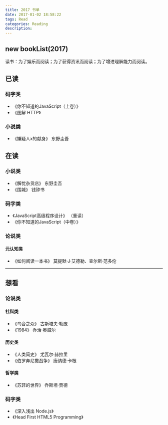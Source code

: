 ```yaml
---
title: 2017 书单
date: 2017-01-02 18:58:22
tags: Read
categories: Reading
description:
---
```


## new bookList(2017)

读书：为了娱乐而阅读；为了获得资讯而阅读；为了增进理解能力而阅读。
<!-- more -->

## 已读
### 码字类
- 《你不知道的JavaScript（上卷）》
- 《图解 HTTP》

### 小说类
- 《嫌疑人x的献身》 东野圭吾

## 在读
### 小说类
- 《解忧杂货店》 东野圭吾
- 《围城》 钱钟书

### 码字类
- 《JavaScript高级程序设计》 （重读）
- 《你不知道的JavaScript（中卷）》

### 论说类
#### 元认知类
- 《如何阅读一本书》 莫提默·J·艾德勒、查尔斯·范多伦
***

## 想看
### 论说类
#### 社科类
- 《乌合之众》 古斯塔夫·勒庞
- 《1984》 乔治·奥威尔

#### 历史类
- 《人类简史》 尤瓦尔·赫拉里
- 《伯罗奔尼撒战争》 唐纳德·卡根

#### 哲学类
- 《苏菲的世界》 乔斯坦·贾德

### 码字类
- 《深入浅出 Node.js》
- 《Head First HTML5 Programming》

